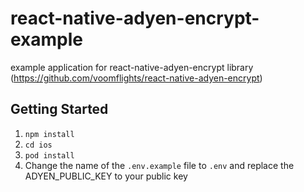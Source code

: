 # react-native-adyen-encrypt-example
example application for react-native-adyen-encrypt library (https://github.com/voomflights/react-native-adyen-encrypt)

## Getting Started

1. `npm install`
2. `cd ios`
3. `pod install`
4. Change the name of the `.env.example` file to `.env` and replace the ADYEN_PUBLIC_KEY to your public key
